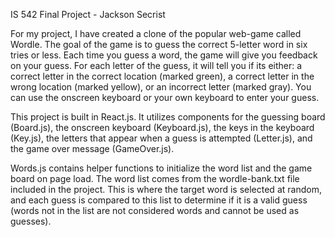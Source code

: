 IS 542 Final Project - Jackson Secrist

For my project, I have created a clone of the popular web-game called Wordle. The goal of the game is to guess the correct 5-letter word in six tries or less. Each time you guess a word, the game will give you feedback on your guess. For each letter of the guess, it will tell you if its either: a correct letter in the correct location (marked green), a correct letter in the wrong location (marked yellow), or an incorrect letter (marked gray). You can use the onscreen keyboard or your own keyboard to enter your guess.

This project is built in React.js. It utilizes components for the guessing board (Board.js), the onscreen keyboard (Keyboard.js), the keys in the keyboard (Key.js), the letters that appear when a guess is attempted (Letter.js), and the game over message (GameOver.js).

Words.js contains helper functions to initialize the word list and the game board on page load. The word list comes from the wordle-bank.txt file included in the project. This is where the target word is selected at random, and each guess is compared to this list to determine if it is a valid guess (words not in the list are not considered words and cannot be used as guesses).